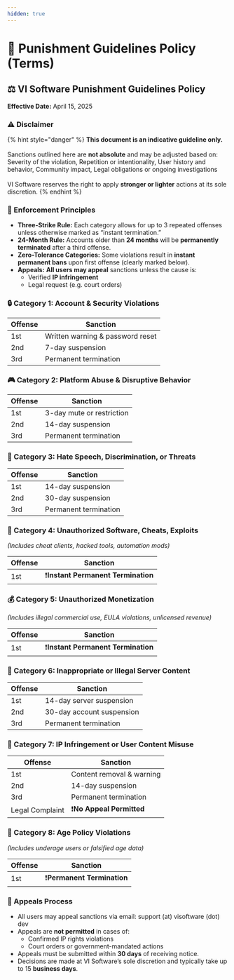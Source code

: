 ```yaml
---
hidden: true
---
```


# 📔 Punishment Guidelines Policy (Terms)

## ⚖️ VI Software Punishment Guidelines Policy

**Effective Date:** April 15, 2025

### ⚠️ Disclaimer

{% hint style="danger" %}
**This document is an indicative guideline only.**\
\
Sanctions outlined here are **not absolute** and may be adjusted based on:  Severity of the violation, Repetition or intentionality, User history and behavior, Community impact, Legal obligations or ongoing investigations\
\
VI Software reserves the right to apply **stronger or lighter** actions at its sole discretion.
{% endhint %}

### 🧾 Enforcement Principles

* **Three-Strike Rule:** Each category allows for up to 3 repeated offenses unless otherwise marked as “instant termination.”
* **24-Month Rule:** Accounts older than **24 months** will be **permanently terminated** after a third offense.
* **Zero-Tolerance Categories:** Some violations result in **instant permanent bans** upon first offense (clearly marked below).
* **Appeals:** **All users may appeal** sanctions unless the cause is:
  * Verified **IP infringement**
  * Legal request (e.g. court orders)

### 🔒 Category 1: Account & Security Violations

| Offense | Sanction                         |
| ------- | -------------------------------- |
| 1st     | Written warning & password reset |
| 2nd     | 7-day suspension                 |
| 3rd     | Permanent termination            |

### 🎮 Category 2: Platform Abuse & Disruptive Behavior

| Offense | Sanction                  |
| ------- | ------------------------- |
| 1st     | 3-day mute or restriction |
| 2nd     | 14-day suspension         |
| 3rd     | Permanent termination     |

### 📛 Category 3: Hate Speech, Discrimination, or Threats

| Offense | Sanction              |
| ------- | --------------------- |
| 1st     | 14-day suspension     |
| 2nd     | 30-day suspension     |
| 3rd     | Permanent termination |

### 🚫 Category 4: Unauthorized Software, Cheats, Exploits

_(Includes cheat clients, hacked tools, automation mods)_

| Offense | Sanction                           |
| ------- | ---------------------------------- |
| 1st     | ❗**Instant Permanent Termination** |

### 💰 Category 5: Unauthorized Monetization

_(Includes illegal commercial use, EULA violations, unlicensed revenue)_

| Offense | Sanction                           |
| ------- | ---------------------------------- |
| 1st     | ❗**Instant Permanent Termination** |

### 📁 Category 6: Inappropriate or Illegal Server Content

| Offense | Sanction                  |
| ------- | ------------------------- |
| 1st     | 14-day server suspension  |
| 2nd     | 30-day account suspension |
| 3rd     | Permanent termination     |

### 🧾 Category 7: IP Infringement or User Content Misuse

| Offense         | Sanction                  |
| --------------- | ------------------------- |
| 1st             | Content removal & warning |
| 2nd             | 14-day suspension         |
| 3rd             | Permanent termination     |
| Legal Complaint | ❗**No Appeal Permitted**  |

### 🧒 Category 8: Age Policy Violations

_(Includes underage users or falsified age data)_

| Offense | Sanction                   |
| ------- | -------------------------- |
| 1st     | ❗**Permanent Termination** |

### 📨 Appeals Process

* All users may appeal sanctions via email: support (at) visoftware (dot) dev
* Appeals are **not permitted** in cases of:
  * Confirmed IP rights violations
  * Court orders or government-mandated actions
* Appeals must be submitted within **30 days** of receiving notice.
* Decisions are made at VI Software’s sole discretion and typically take up to 15 **business days**.
